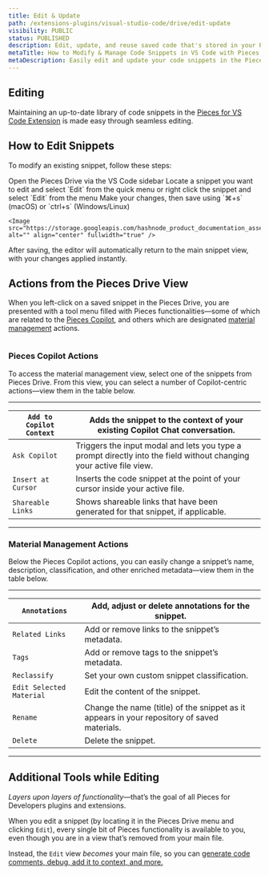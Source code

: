 ```yaml
---
title: Edit & Update
path: /extensions-plugins/visual-studio-code/drive/edit-update
visibility: PUBLIC
status: PUBLISHED
description: Edit, update, and reuse saved code that's stored in your Pieces Drive for use within your Visual Studio Code project.
metaTitle: How to Modify & Manage Code Snippets in VS Code with Pieces Drive
metaDescription: Easily edit and update your code snippets in the Pieces for VS Code Extension, keeping your library organized and up to date.
---
```


## Editing

Maintaining an up-to-date library of code snippets in the <a target="_blank" href="https://marketplace.visualstudio.com/items?itemName=MeshIntelligentTechnologiesInc.pieces-vscode">Pieces for VS Code Extension</a> is made easy through seamless editing.

## How to Edit Snippets

To modify an existing snippet, follow these steps:

<Steps>
  <Step title="Open the Pieces Drive">
    Open the Pieces Drive via the VS Code sidebar
  </Step>

  <Step title="Start Editing the Snippet">
    Locate a snippet you want to edit and select `Edit` from the quick menu or right click the snippet and select `Edit` from the menu
  </Step>

  <Step title="Edit your Snippet">
    Make your changes, then save using `⌘+s` (macOS) or `ctrl+s` (Windows/Linux)

    <Image src="https://storage.googleapis.com/hashnode_product_documentation_assets/vs_code_extension_assets/using_snippets/edit_and_update/editing_snippet.gif" alt="" align="center" fullwidth="true" />
  </Step>
</Steps>

<Callout type="tip">
  After saving, the editor will automatically return to the main snippet view, with your changes applied instantly.
</Callout>

## Actions from the Pieces Drive View

When you left-click on a saved snippet in the Pieces Drive, you are presented with a tool menu filled with Pieces functionalities—some of which are related to the [Pieces Copilot](/products/extensions-plugins/visual-studio-code/copilot), and others which are designated [material management](/products/extensions-plugins/visual-studio-code/drive) actions.

<Image src="https://storage.googleapis.com/hashnode_product_documentation_assets/vs_code_extension_assets/using_snippets/search_and_reuse/right_click_options_from_drive.png" alt="" align="center" fullwidth="true" />

### Pieces Copilot Actions

To access the material management view, select one of the snippets from Pieces Drive. From this view, you can select a number of Copilot-centric actions—view them in the table below.

***

| `Add to Copilot Context` | Adds the snippet to the context of your existing Copilot Chat conversation.                                         |
| ------------------------ | ------------------------------------------------------------------------------------------------------------------- |
| `Ask Copilot`            | Triggers the input modal and lets you type a prompt directly into the field without changing your active file view. |
| `Insert at Cursor`       | Inserts the code snippet at the point of your cursor inside your active file.                                       |
| `Shareable Links`        | Shows shareable links that have been generated for that snippet, if applicable.                                     |

***

### Material Management Actions

Below the Pieces Copilot actions, you can easily change a snippet’s name, description, classification, and other enriched metadata—view them in the table below.

***

| `Annotations`            | Add, adjust or delete annotations for the snippet.                                          |
| ------------------------ | ------------------------------------------------------------------------------------------- |
| `Related Links`          | Add or remove links to the snippet’s metadata.                                              |
| `Tags`                   | Add or remove tags to the snippet’s metadata.                                               |
| `Reclassify`             | Set your own custom snippet classification.                                                 |
| `Edit Selected Material` | Edit the content of the snippet.                                                            |
| `Rename`                 | Change the name (title) of the snippet as it appears in your repository of saved materials. |
| `Delete`                 | Delete the snippet.                                                                         |

***

## Additional Tools while Editing

*Layers upon layers of functionality*—that’s the goal of all Pieces for Developers plugins and extensions.

When you edit a snippet (by locating it in the Pieces Drive menu and clicking `Edit`), every single bit of Pieces functionality is available to you, even though you are in a view that’s removed from your main file.

Instead, the `Edit` view *becomes* your main file, so you can [generate code comments, debug, add it to context, and more.](/products/extensions-plugins/visual-studio-code/copilot)

<Image src="https://storage.googleapis.com/hashnode_product_documentation_assets/vs_code_extension_assets/using_snippets/edit_and_update/comments_inside_editing_snippet_view.gif" alt="" align="center" fullwidth="true" />